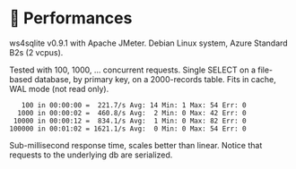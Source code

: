 # 🚄 Performances

ws4sqlite v0.9.1 with Apache JMeter. Debian Linux system, Azure Standard B2s (2 vcpus).

Tested with 100, 1000, ... concurrent requests. Single SELECT on a file-based database, by primary key, on a 2000-records table. Fits in cache, WAL mode (not read only).

```
   100 in 00:00:00 =  221.7/s Avg: 14 Min: 1 Max: 54 Err: 0
  1000 in 00:00:02 =  460.8/s Avg:  2 Min: 0 Max: 42 Err: 0
 10000 in 00:00:12 =  834.1/s Avg:  1 Min: 0 Max: 82 Err: 0
100000 in 00:01:02 = 1621.1/s Avg:  0 Min: 0 Max: 54 Err: 0
```

Sub-millisecond response time, scales better than linear. Notice that requests to the underlying db are serialized.
